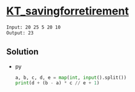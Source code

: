 # [KT_savingforretirement](https://open.kattis.com/problems/savingforretirement)



```txt
Input: 20 25 5 20 10
Output: 23
```

## Solution

* py

  ```py
  a, b, c, d, e = map(int, input().split())
  print(d + (b - a) * c // e + 1)
  ```
